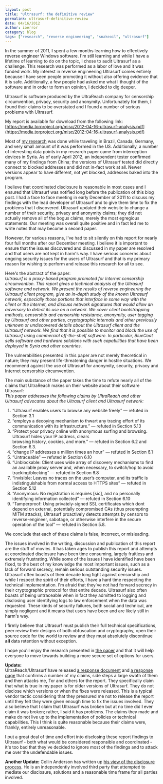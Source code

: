 ```yaml
---
layout: post
title: "Ultrasurf: the definitive review"
permalink: ultrasurf-definitive-review
date: 04/16/2012
author: ioerror
category: blog
tags: ["research", "reverse engineering", "snakeoil", "ultrasurf"]
---
```


In the summer of 2011, I spent a few months learning how to effectively reverse engineer Windows software. I'm still learning and while I have a lifetime of learning to do on the topic, I chose to audit Ultrasurf as a challenge. This research was performed as a labor of love and it was funded work. My interest in reverse engineering Ultrasurf comes entirely because I have seen people promoting it without also offering evidence that it is safe. Additionally, a few people had asked me what I thought of the software and in order to form an opinion, I decided to dig deeper.

Ultrasurf is software produced by the UltraReach company for censorship circumvention, privacy, security and anonymity. Unfortunately for them, I found their claims to be overstated and I found a number of serious problems with Ultrasurf.

My report is available for download from the following link: [https://media.torproject.org/misc/2012-04-16-ultrasurf-analysis.pdf](https://media.torproject.org/misc/2012-04-16-ultrasurf-analysis.pdf)

Most of [my research](https://media.torproject.org/misc/2012-04-16-ultrasurf-analysis.pdf) was done while traveling in Brazil, Canada, Germany, and very small amount of it was performed in the US. Additionally, a number of interesting data points in my research paper came from interception devices in Syria. As of early April 2012, an independent tester confirmed many of my findings from China; the versions of Ultrasurf tested did directly connect to blocked addresses and did not in-fact work at all. Newer versions appear to have different, not yet blocked, addresses baked into the program.

I believe that coordinated disclosure is reasonable in most cases and I ensured that Ultrasurf was notified long before the publication of this blog post. I had a face to face meeting in early December of 2011 to discuss my findings with the lead developer of Ultrasurf and to give them time to fix the problems that I discovered. Ultrasurf updated their website to change a number of their security, privacy and anonymity claims; they did not actually remove all of the bogus claims, merely the most egregious statements. Our meeting was overall quite positive and in fact led me to write notes that may become a second paper.

However, for various reasons, I've had to sit silently on this report for nearly four full months after our December meeting. I believe it is important to ensure that the issues discovered and discussed in my paper are resolved and that users are not kept in harm's way. I have serious concerns about ongoing security issues for the users of Ultrasurf and that is my primary reason for wishing to perform and release this research for all to see.

Here's the abstract of the paper:  
_Ultrasurf is a proxy-based program promoted for Internet censorship circumvention. This report gives a technical analysis of the Ultrasurf software and network. We present the results of reverse engineering the Ultrasurf client program, give an in-depth study of the known Ultrasurf network, especially those portions that interface in some way with the client or the Internet, and discuss network signatures that would allow an adversary to detect its use on a network. We cover client bootstrapping methods, censorship and censorship resistance, anonymity, user tagging by Ultrasurf and other parties, cryptographic internals and other previously unknown or undiscovered details about the Ultrasurf client and the Ultrasurf network. We find that it is possible to monitor and block the use of Ultrasurf using commercial off-the-shelf software. In particular, BlueCoat sells software and hardware solutions with such capabilities that have been deployed in Syria and other countries._

The vulnerabilities presented in this paper are not merely theoretical in nature; they may present life-threatening danger in hostile situations. We recommend against the use of Ultrasurf for anonymity, security, privacy and Internet censorship circumvention.

The main substance of the paper takes the time to refute nearly all of the claims that UltraReach makes on their website about their software Ultrasurf:  
_This paper addresses the following claims by UltraReach and other Ultrasurf advocates about the Ultrasurf client and Ultrasurf network:_

1. “Ultrasurf enables users to browse any website freely” — refuted in Section 3.1
2. “employs a decoying mechanism to thwart any tracing effort of its communication with its infrastructure.” — refuted in Section 5.13
3. “Protect your privacy online with anonymous surfing and browsing. Ultrasurf hides your IP address, clears  
browsing history, cookies, and more.” — refuted in Section 6.2 and Section 6.3.
4. “change IP addresses a million times an hour” — refuted in Section 6.1
5. “Untraceable” — refuted in Section 6.10
6. “Unblockable: Client uses wide array of discovery mechanisms to find an available proxy server and, when necessary, to switch/hop to avoid tracking/blocking” — refuted in Section 6.8
7. “Invisible: Leaves no traces on the user’s computer, and its traffic is indistinguishable from normal access to HTTPS sites” — refuted in Section 5.12
8. “Anonymous: No registration is requires [sic], and no personally identifying information collected” — refuted in Section 6.10
9. “Tamperproof: Using privately-signed SSL certificates which dont depend on external, potentially compromised CAs (thus preempting MITM attacks), Ultrasurf proactively detects attempts by censors to reverse-engineer, sabotage, or otherwise interfere in the secure operation of the tool” — refuted in Section 5.8.

We conclude that each of these claims is false, incorrect, or misleading.

The issues involved in the writing, discussion and publication of this report are the stuff of movies. It has taken ages to publish this report and attempts at coordinated disclosure have been time consuming, largely fruitless and extremely frustrating. While some of the issues I have identified have been fixed, to the best of my knowledge the most important issues, such as a lack of forward secrecy, remain serious outstanding security issues. Ultrasurf often boasts of their decade long fight against censorship and while I respect the spirit of their efforts, I have a hard time respecting the technical implementation. I'm afraid that they've not had forward secrecy in their cryptographic protocol for that entire decade. Ultrasurf also often boasts of being untraceable when in fact they admitted to logging and disclosing user identifying logs to law enforcement when the data was requested. These kinds of security failures, both social and technical, are simply negligent and it means that users have been and are likely still in harm's way.

I firmly believe that Ultrasurf must publish their full technical specifications, peer review their designs of both obfuscation and cryptography, open their source code for the world to review and they must absolutely discontinue **all** data retention without exception.

I hope you'll enjoy the research presented in [the paper](https://media.torproject.org/misc/2012-04-16-ultrasurf-analysis.pdf) and that it will help everyone to move towards building a more secure set of options for users.

**Update:**  
UltraReach/Ultrasurf have released [a response document](http://ultrasurf.us/Ultrasurf-response-to-Tor-definitive-review.pdf) and [a response page](http://ultrasurf.us/Ultrasurf-response-to-Tor-definitive-review.html) that confirms a number of my claims, side steps a large swath of them and then attacks me, Tor and others for the report. They specifically claim that what is true in my paper is for older versions of Ultrasurf. They do not disclose which versions or when the fixes were released. This is a typical vendor tactic considering that they pressured me not to release the report until they felt they were given enough time to fix the issues involved. They also believe that I claim that Ultrasurf was broken but at no time did I ever claim it was broken; rather, I said it has problems. The claims they made and make do not live up to the implementation of policies or technical capabilities. This I think is quite reasonable because their claims were, frankly, entirely unreasonable.

I put a great deal of time and effort into disclosing these report findings to Ultrasurf - both what would be considered responsible and coordinated - it's too bad that they've decided to ignore most of the findings and to attack me over the undefendable issues.

**Another Update:** Collin Anderson has written up [his view of the disclosure process](http://b.averysmallbird.com/entries/the-need-for-community-participation-and-clear-disclosure-processes-in-the-case-of-ultrasurf). He is an independently involved third party that attempted to mediate our disclosure, solutions and a reasonable time frame for all parties involved.


